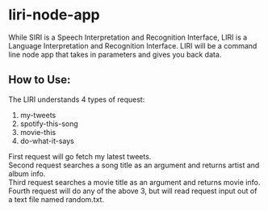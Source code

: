 # liri-node-app
While SIRI is a Speech Interpretation and Recognition Interface, LIRI is a Language Interpretation and Recognition Interface. LIRI will be a command line node app that takes in parameters and gives you back data.

## How to Use:
The LIRI understands 4 types of request: <br>
1. my-tweets <br>
2. spotify-this-song <br>
3. movie-this <br>
4. do-what-it-says <br>

First request will go fetch my latest tweets. <br>
Second request searches a song title as an argument and returns artist and album info. <br>
Third request searches a movie title as an argument and returns movie info. <br>
Fourth request will do any of the above 3, but will read request input out of a text file named random.txt. <br>